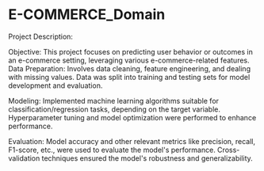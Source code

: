 # E-COMMERCE_Domain
Project Description:

Objective: This project focuses on predicting user behavior or outcomes in an e-commerce setting, leveraging various e-commerce-related features.
Data Preparation: Involves data cleaning, feature engineering, and dealing with missing values. Data was split into training and testing sets for model development and evaluation.

Modeling: Implemented machine learning algorithms suitable for classification/regression tasks, depending on the target variable. Hyperparameter tuning and model optimization were performed to enhance performance.

Evaluation: Model accuracy and other relevant metrics like precision, recall, F1-score, etc., were used to evaluate the model's performance. Cross-validation techniques ensured the model's robustness and generalizability.
